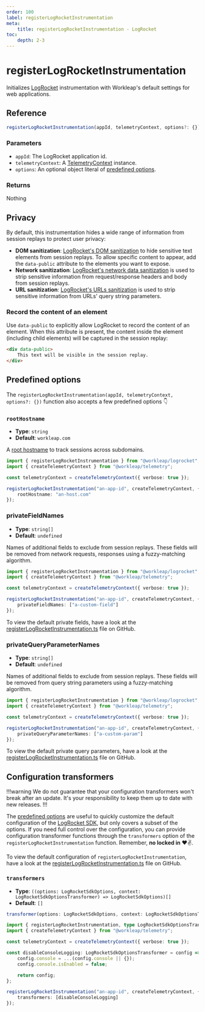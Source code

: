 ```yaml
---
order: 100
label: registerLogRocketInstrumentation
meta:
    title: registerLogRocketInstrumentation - LogRocket
toc:
    depth: 2-3
---
```


# registerLogRocketInstrumentation

Initializes [LogRocket](https://logrocket.com/) instrumentation with Workleap's default settings for web applications.

## Reference

```ts
registerLogRocketInstrumentation(appId, telemetryContext, options?: {})
```

### Parameters

- `appId`: The LogRocket application id.
- `telemetryContext`: A [TelemetryContext](http://localhost:5001/wl-tracking/utilities/createtelemetrycontext/) instance.
- `options`: An optional object literal of [predefined options](#predefined-options).

### Returns

Nothing

## Privacy

By default, this instrumentation hides a wide range of information from session replays to protect user privacy:

- **DOM sanitization**: [LogRocket's DOM sanitization](https://docs.logrocket.com/reference/dom) to hide sensitive text elements from session replays. To allow specific content to appear, add the `data-public` attribute to the elements you want to expose.
- **Network sanitization**: [LogRocket's network data sanitization](https://docs.logrocket.com/reference/network) is used to strip sensitive information from request/response headers and body from session replays.
- **URL sanitization**: [LogRocket's URLs sanitization](https://docs.logrocket.com/reference/browser) is used to strip sensitive information from URLs' query string parameters.

### Record the content of an element

Use `data-public` to explicitly allow LogRocket to record the content of an element. When this attribute is present, the content inside the element (including child elements) will be captured in the session replay:

```html
<div data-public>
    This text will be visible in the session replay.
</div>
```

## Predefined options

The `registerLogRocketInstrumentation(appId, telemetryContext, options?: {})` function also accepts a few predefined options 👇

### `rootHostname`

- **Type**: `string`
- **Default**: `workleap.com`

A [root hostname](https://docs.logrocket.com/reference/roothostname) to track sessions across subdomains.

```ts !#7
import { registerLogRocketInstrumentation } from "@workleap/logrocket";
import { createTelemetryContext } from "@workleap/telemetry";

const telemetryContext = createTelemetryContext({ verbose: true });

registerLogRocketInstrumentation("an-app-id", createTelemetryContext, {
    rootHostname: "an-host.com"
});
```

### privateFieldNames

- **Type**: `string[]`
- **Default**:  `undefined`

Names of additional fields to exclude from session replays. These fields will be removed from network requests, responses using a fuzzy-matching algorithm.

```ts !#7
import { registerLogRocketInstrumentation } from "@workleap/logrocket";
import { createTelemetryContext } from "@workleap/telemetry";

const telemetryContext = createTelemetryContext({ verbose: true });

registerLogRocketInstrumentation("an-app-id", createTelemetryContext, {
    privateFieldNames: ["a-custom-field"]
});
```

To view the default private fields, have a look at the [registerLogRocketInstrumentation.ts](TBD) file on GitHub.

### privateQueryParameterNames

- **Type**: `string[]`
- **Default**:  `undefined`

Names of additional fields to exclude from session replays. These fields will be removed from query string parameters using a fuzzy-matching algorithm.

```ts !#7
import { registerLogRocketInstrumentation } from "@workleap/logrocket";
import { createTelemetryContext } from "@workleap/telemetry";

const telemetryContext = createTelemetryContext({ verbose: true });

registerLogRocketInstrumentation("an-app-id", createTelemetryContext, {
    privateQueryParameterNames: ["a-custom-param"]
});
```

To view the default private query parameters, have a look at the [registerLogRocketInstrumentation.ts](TBD) file on GitHub.

## Configuration transformers

!!!warning
We do not guarantee that your configuration transformers won't break after an update. It's your responsibility to keep them up to date with new releases.
!!!

The [predefined options](#predefined-options) are useful to quickly customize the default configuration of the [LogRocket SDK](https://docs.logrocket.com/reference/init), but only covers a subset of the options. If you need full control over the configuration, you can provide configuration transformer functions through the `transformers` option of the `registerLogRocketInstrumentation` function. Remember, **no locked in** :heart::v:.

To view the default configuration of `registerLogRocketInstrumentation`, have a look at the [registerLogRocketInstrumentation.ts](TBD) file on GitHub.

### `transformers`

- **Type**: `((options: LogRocketSdkOptions, context: LogRocketSdkOptionsTransformer) => LogRocketSdkOptions)[]`
- **Default**: `[]`

```ts
transformer(options: LogRocketSdkOptions, context: LogRocketSdkOptionsTransformer) => LogRocketSdkOptions;
```

```ts !#6-11,14
import { registerLogRocketInstrumentation, type LogRocketSdkOptionsTransformer } from "@workleap/logrocket";
import { createTelemetryContext } from "@workleap/telemetry";

const telemetryContext = createTelemetryContext({ verbose: true });

const disableConsoleLogging: LogRocketSdkOptionsTransformer = config => {
    config.console = ...(config.console || {});
    config.console.isEnabled = false;

    return config;
};

registerLogRocketInstrumentation("an-app-id", createTelemetryContext, {
    transformers: [disableConsoleLogging]
});
```
